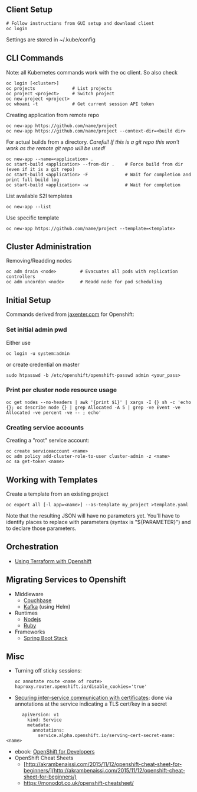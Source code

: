 <?add topic='Helm'?>

## Client Setup

    # Follow instructions from GUI setup and download client
    oc login

Settings are stored in ~/.kube/config

## CLI Commands

Note: all Kubernetes commands work with the oc client. So also check <?add topic='kubernetes'?>

    oc login [<cluster>]
    oc projects              # List projects
    oc project <project>     # Switch project
    oc new-project <project>
    oc whoami -t             # Get current session API token
    
Creating application from remote repo

    oc new-app https://github.com/name/project
    oc new-app https://github.com/name/project --context-dir=<build dir>
    
For actual builds from a directory. *Careful! If this is a git repo this won't work as the remote git repo will be used!*

    oc new-app --name=<application> .
    oc start-build <application> --from-dir .    # Force build from dir (even if it is a git repo)
    oc start-build <application> -F              # Wait for completion and print full build log
    oc start-build <application> -w              # Wait for completion
    
List available S2I templates

    oc new-app --list

Use specific template

    oc new-app https://github.com/name/project --template=<template>

## Cluster Administration

Removing/Readding nodes

    oc adm drain <node>         # Evacuates all pods with replication controllers
    oc adm uncordon <node>      # Readd node for pod scheduling

## Initial Setup

Commands derived from [jaxenter.com](https://jaxenter.com/manage-container-resource-kubernetes-141977.html) for Openshift:

### Set initial admin pwd

Either use

    oc login -u system:admin

or create credential on master

    sudo htpasswd -b /etc/openshift/openshift-passwd admin <your_pass>

### Print per cluster node resource usage

    oc get nodes --no-headers | awk '{print $1}' | xargs -I {} sh -c 'echo {}; oc describe node {} | grep Allocated -A 5 | grep -ve Event -ve Allocated -ve percent -ve -- ; echo'
    
### Creating service accounts

Creating a "root" service account:

    oc create serviceaccount <name>
    oc adm policy add-cluster-role-to-user cluster-admin -z <name>
    oc sa get-token <name>

## Working with Templates

Create a template from an existing project

    oc export all [-l app=<name>] --as-template my_project >template.yaml
    
Note that the resulting JSON will have no parameters yet. You'll have to 
identify places to replace with parameters (syntax is "${PARAMETER}") and
to declare those parameters.

## Orchestration

- [Using Terraform with Openshift](https://medium.com/@fabiojose/platform-as-code-with-openshift-terraform-1da6af7348ce)

## Migrating Services to Openshift

- Middleware
  - [Couchbase](https://blog.couchbase.com/couchbase-on-openshift-in-action/)
  - [Kafka](https://www.nearform.com/blog/benchmarking-apache-kafka-deployed-on-openshift-with-helm/) (using Helm)
- Runtimes
  - [Nodejs](https://github.com/openshift/nodejs-ex.git)
  - [Ruby](https://github.com/openshift/ruby-ex.git)
- Frameworks
  - [Spring Boot Stack](https://access.redhat.com/documentation/en-us/reference_architectures/2017/html-single/spring_boot_microservices_on_red_hat_openshift_container_platform_3/index#software-stack)

## Misc

- Turning off sticky sessions: 

      oc annotate route <name of route> haproxy.router.openshift.io/disable_cookies='true'
    
- [Securing inter-service communication with certificates](https://docs.openshift.com/container-platform/3.6/dev_guide/secrets.html#service-serving-certificate-secrets): done via annotations at the service indicating a TLS cert/key in a secret
```
      apiVersion: v1
        kind: Service
        metadata:
          annotations:
            service.alpha.openshift.io/serving-cert-secret-name: <name>
```
- ebook: [OpenShift for
    Developers](https://www.openshift.com/promotions/for-developers.html)
- OpenShift Cheat Sheets
    -   [http://akrambenaissi.com/2015/11/12/openshift-cheat-sheet-for-beginners/](http://akrambenaissi.com/2015/11/12/openshift-cheat-sheet-for-beginners/)
    -   https://monodot.co.uk/openshift-cheatsheet/
